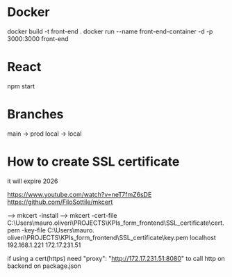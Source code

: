 # Docker
docker build -t front-end . 
docker run --name front-end-container -d -p 3000:3000 front-end

# React
npm start

# Branches
main  -> prod
local -> local

# How to create SSL certificate
it will expire 2026

https://www.youtube.com/watch?v=neT7fmZ6sDE
https://github.com/FiloSottile/mkcert


-->  mkcert -install
-->  mkcert -cert-file C:\Users\mauro.oliveri\PROJECTS\KPIs_form_frontend\SSL_certificate\cert.pem -key-file C:\Users\mauro.   oliveri\PROJECTS\KPIs_form_frontend\SSL_certificate\key.pem localhost 192.168.1.221 172.17.231.51


if using a cert(https) need "proxy": "http://172.17.231.51:8080" to call http on backend on package.json
